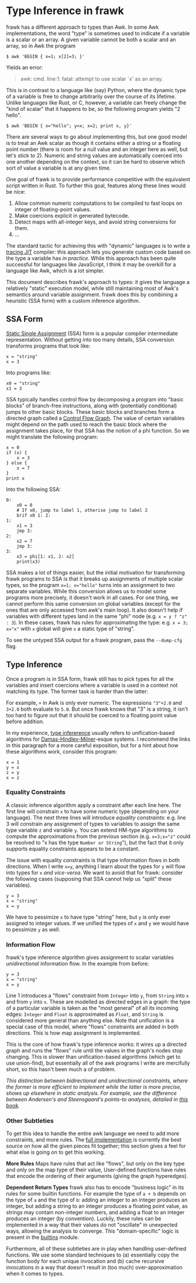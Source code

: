 # Type Inference in frawk

frawk has a different approach to types than Awk. In some Awk implementations,
the word "type" is sometimes used to indicate if a variable is a scalar or an
array. A given variable cannot be both a scalar and an array, so in Awk the
program

```
$ awk 'BEGIN { x=1; x[2]=3; }'
```

Yields an error:

> awk: cmd. line:1: fatal: attempt to use scalar `x' as an array.

This is in contrast to a language like (say) Python, where the dynamic type of a
variable is free to change arbitrarily over the course of its lifetime. Unlike
languages like Rust, or C, however, a variable can freely change the "kind of
scalar" that it happens to be, so the following program yields "2 hello".

```
$ awk 'BEGIN { x="hello"; y=x; x=2; print x, y}'
```

There are several ways to go about implementing this, but one good model is to
treat an Awk scalar as though it contains either a string or a floating point
number (there is room for a null value and an integer here as well, but let's
stick to 2). Numeric and string values are automatically coerced into one
another depending on the context, so it can be hard to observe which sort of
value a variable is at any given time. 

One goal of frawk is to provide performance competitive with the equivalent
script written in Rust. To further this goal, features along these lines would
be nice:

1. Allow common numeric computations to be compiled to fast loops on integer of
   floating-point values. 
2. Make coercions explicit in generated bytecode.
3. Detect maps with all-integer keys, and avoid string conversions for them.
4. ... 

The standard tactic for achieving this with "dynamic" languages is to write a
[tracing JIT](https://en.wikipedia.org/wiki/Tracing_just-in-time_compilation)
compiler: this approach lets you generate custom code based on the type a
variable has _in practice_. While this approach has been quite successful for
languages like JavaScript, I think it may be overkill for a language like Awk,
which is a lot simpler.

This document describes frawk's approach to types: it gives the language a
relatively "static" execution model, while still maintaining most of Awk's
semantics around variable assignment. frawk does this by combining a heuristic
(SSA form) with a custom inference algorithm.

## SSA Form

[Static Single
Assignment](https://en.wikipedia.org/wiki/Static_single_assignment_form) (SSA)
form is a popular compiler intermediate representation. Without getting into too
many details, SSA conversion transforms programs that look like:

```
x = "string"
x = 3
```
Into programs like:
```
x0 = "string"
x1 = 3
```

SSA typically handles control flow by decomposing a program into "basic blocks"
of branch-free instructions, along with (potentially conditional) jumps to other
basic blocks. These basic blocks and branches form a directed graph called a
[Control Flow Graph](https://en.wikipedia.org/wiki/Control-flow_graph). The
value of certain variables might depend on the path used to reach the basic
block where the assignment takes place, for that SSA has the notion of a phi
function. So we might translate the following program:

```
x = 0
if (x) {
    x = 3
} else {
    x = 7
}
print x
```

Into the following SSA:
```
0:
    x0 = 0
    # If x0, jump to label 1, otherise jump to label 2
    brif x0 1: 2:
1:
    x1 = 3
    jmp 3:
2:
    x2 = 7
    jmp 3:
3:
    x3 = phi[1: x1, 2: x2]
    print(x3)
```

SSA makes a lot of things easier, but the initial motivation for transforming
frawk programs to SSA is that it breaks up assignments of multiple scalar types,
so the program `x=1; x="hello"` turns into an assignment to two separate
variables. While this conversion allows us to model some programs more
precisely, it doesn't work in all cases. For one thing, we cannot perform this
same conversion on global variables (except for the ones that are only accessed
from awk's main loop).  It also doesn't help if variables with different types
land in the same "phi" node (e.g. `x = y ? "z" : 3`). In these cases, frawk has
rules for approximating the type: e.g. `x = 3; x="x"` with `x` global will give
`x` a static type of "string".

To see the untyped SSA output for a frawk program, pass the `--dump-cfg` flag.

## Type Inference

Once a program is in SSA form, frawk still has to pick types for all the
variables and insert coercions where a variable is used in a context not
matching its type. The former task is harder than the latter:

For example, `+` in Awk is only ever numeric. The expressions `"3"+2.0` and `3+2.0`
both evaluate to `5.0`. But once frawk knows that "3" is a string, it isn't too
hard to figure out that it should be coerced to a floating point value before
addition.

In my experience, [type
infererence](https://papl.cs.brown.edu/2017/Type_Inference.html) usually refers to
unification-based algorithms for
[Damas-Hindley-Milner](https://en.wikipedia.org/wiki/Hindley%E2%80%93Milner_type_system)-esque
systems. I recommend the links in this paragraph for a more careful exposition,
but for a hint about how these algorithms work, consider this program:

```
x = 1
y = x
z = y
x = z
```

### Equality Constraints

A classic inference algorithm apply a constraint after each line here. The first
line will constrain `x` to have some numeric type (depending on your language).
The next three lines will introduce _equality constraints_: e.g. line 3 will
constrain any assignment of types to variables to assign the same type variable
`z` and variable `y`. You can extend HM-type algorithms to compute the
approximations from the previous section (e.g. `x=3;x="z"` could be resolved to
"x has the type `Number or String`"), but the fact that it only supports
equality constraints appears to be a constant.

The issue with equality constraints is that type information flows in both
directions. When I write `x=y`, anything I learn about the types for `y` will
flow into types for `x` _and vice-versa_. We want to avoid that for frawk:
consider the following cases (supposing that SSA cannot help us "split" these
variables).

```
y = 3
x = "string"
x = y
```

We have to pessimize `x` to have type "string" here, but `y` is only ever
assigned to integer values. If we unified the types of `x` and `y` we would have
to pessimize `y` as well. 

### Information Flow

frawk's type inference algorithm gives assignment to scalar variables
_unidirectional_ information flow. In the example from before:

```
y = 3
x = "string"
x = y
```

Line 1 introduces a "flows" constraint from `Integer` into `y`, from `String`
into `x` and from `y` into `x`. These are modelled as directed edges in a graph:
the type of a particular variable is taken as the "most general" of all its incoming
edges: `Integer` and `Float` is approximated as `Float`, and `String` is
considered more general than anything else. Note that unification is a special
case of this model, where "flows" constraints are added in both directions. This
is how map assignment is implemented.

This is the core of how frawk's type inference works: it wires up a directed
graph and runs the "flows" rule until the values in the graph's nodes stop
changing. This is slower than unification-based algorithms (which get to use
union-find), but essentially all of the awk programs I write are mercifully
short, so this hasn't been much a of problem.

_This distinction between bidirectional and unidirectional constraints, where
the former is more efficient to implement while the latter is more precise,
shows up elsewhere in static analysis. For example, see the difference
between Andersen's and Steensgaard's points-to analyses, detailed in [this
book](https://cs.au.dk/~amoeller/spa/)._

### Other Subtleties

To get this idea to handle the entire awk language we need to add more
constraints, and more rules. The [full
implementation](https://github.com/ezrosent/frawk/blob/master/src/types.rs) is
currently the best source on how all the given pieces fit together; this section
gives a feel for what else is going on to get this working.

**More Rules** Maps have rules that act like "flows", but only on the key type
and only on the map type of their value, User-defined functions have rules that
encode the ordering of their arguments (giving the graph hyperedges).

**Dependent Return Types** frawk also has to encode "business logic" in its
rules for some builtin functions. For example the type of `a + b` depends on the
type of `a` and the type of `b`: adding an integer to an integer produces an
integer, but adding a string to an integer produces a floating point value, as
strings may contain non-integer numbers, and adding a float to an integer
produces an integer (by convention). Luckily, these rules can be implemented in
a way that their values do not "oscillate" in unexpected ways, allowing the
analysis to converge. This "domain-specific" logic is present in the
[builtins](https://github.com/ezrosent/frawk/blob/master/src/builtins.rs)
module.

Furthermore, all of these subtleties are in play when handling user-defined
functions. We use some standard techniques to (a) essentially copy the function
body for each unique invocation and (b) cache recursive invocations in a way
that doesn't result in (too much) over-approximation when it comes to types.

